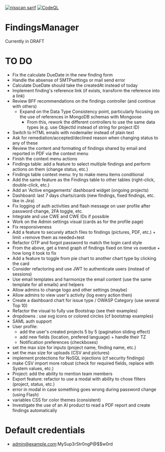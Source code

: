 [![njsscan sarif](https://github.com/ob1lan/FindingsManager/actions/workflows/njsscan.yml/badge.svg)](https://github.com/ob1lan/FindingsManager/actions/workflows/njsscan.yml) [![CodeQL](https://github.com/ob1lan/FindingsManager/actions/workflows/codeql.yml/badge.svg)](https://github.com/ob1lan/FindingsManager/actions/workflows/codeql.yml)

# FindingsManager

Currently in DRAFT

# TO DO

- Fix the calculate DueDate in the new finding form
- Handle the absense of SMTPsettings or mail send error
- Calculate DueDate should take the createdAt instead of today
- Implement finding's reference link (if exists, transform the reference into a link)
- Review BFF recommendations on the findings controller (and continue with others)
  - Expand on the Data Type Consistency point, particularly focusing on the use of references in MongoDB schemas with Mongoose
    - From this, rework the different controllers to use the same data types (e.g. use ObjectId instead of string for project ID)
- Switch to HTML emails with nodemailer instead of plain text
- Ask for remediation/accepted/declined reason when changing status to any of these
- Review the content and formating of findings shared by email and reported in PDF via the context menu
- Finish the context menu actions
- Findings table: add a feature to select multiple findings and perform actions on them (change status, etc.)
- Findings table context menu: try to make menu items conditional
- Add the same feature as the Findings table to other tables (right-click, double-click, etc.)
- Add an 'Active engagements' dashboard widget (ongoing projects)
- Dashboard: last 7 days charts/cards (new findings, fixed findings, etc. like in Jira)
- Fix logging of auth activities and flash message on user profile after password change, 2FA toggle, etc.
- Integrate and use CWE and CWE IDs if possible
- Work on the Admin settings visual (cards as for the profile page)
- Fix responsiveness
- Add a feature to securely attach files to findings (pictures, PDF, etc.) + limit +remove them as needed+test
- Refactor OTP and forgot password to match the login card style
- From the above, get a trend graph of findings fixed on time vs overdue + how long it took to fix
- Add a feature to toggle from pie chart to another chart type by clicking the card
- Consider refactoring and use JWT to authenticate users (instead of sessions)
- Use email templates and harmonize the email content (use the same template for all emails) and helpers
- Allow admins to change logo and other settings (maybe)
- Allow admins to view user's activity (log every action then)
- Create a dashboard chart for issue type / OWASP Category (use several Top 10)
- Refactor the visual to fully use Bootstrap (see their examples)
- dropdowns : use svg icons or colored circles (cf bootstrap examples)
- SAML auth support
- User profile:
  - add the user's created projects 5 by 5 (pagination sliding effect)
  - add new fields (location, prefered language) + handle their TZ
  - Notification preferences (checkboxes)
- set the max size for inputs (project name, finding name, etc.)
- set the max size for uploads (CSV and pictures)
- implement protections for NoSQL injections (cf security findings)
- make CSV import more robust (check for required fields, replace with System values, etc.)
- Project: add the ability to mention team members
- Export feature: refactor to use a modal with ability to chose filters (project, status, etc.)
- error in modal in case something goes wrong during password change (using Flash)
- variables CSS for color themes (consistent)
- Investigate the use of an AI product to read a PDF report and create findings automatically

# Default credentials

- admin@example.com:MySup3rStr0ngP@$$w0rd

